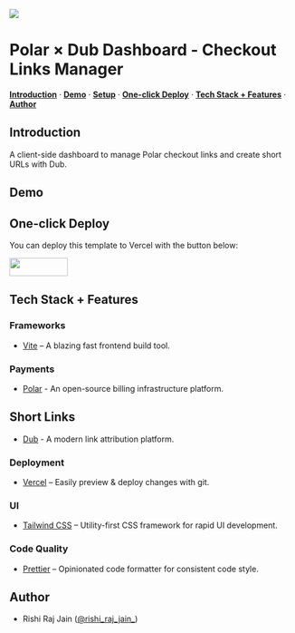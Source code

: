 ![](../logo.svg)

# Polar × Dub Dashboard - Checkout Links Manager

<p>
  <a href="#introduction"><strong>Introduction</strong></a> ·
  <a href="#demo"><strong>Demo</strong></a> ·
  <a href="#setup"><strong>Setup</strong></a> ·
  <a href="#one-click-deploy"><strong>One-click Deploy</strong></a> ·
  <a href="#tech-stack--features"><strong>Tech Stack + Features</strong></a> ·
  <a href="#author"><strong>Author</strong></a>
</p>

## Introduction

A client-side dashboard to manage Polar checkout links and create short URLs with Dub.

## Demo

## One-click Deploy

You can deploy this template to Vercel with the button below:

<div>
    <a href="https://vercel.com/new/clone?repository-url=https://github.com/rishi-raj-jain/demos-polar-dub&env=FRONTEND_URL" target="_blank">
        <img src="https://vercel.com/button" width="103" height="32" />
    </a>
</div>

## Tech Stack + Features

### Frameworks

- [Vite](https://vite.dev/) – A blazing fast frontend build tool.

### Payments

- [Polar](https://polar.sh) - An open-source billing infrastructure platform.

## Short Links

- [Dub](https://dub.sh) - A modern link attribution platform.

### Deployment

- [Vercel](https://vercel.com/) – Easily preview & deploy changes with git.

### UI

- [Tailwind CSS](https://tailwindcss.com/) – Utility-first CSS framework for rapid UI development.

### Code Quality

- [Prettier](https://prettier.io/) – Opinionated code formatter for consistent code style.

## Author

- Rishi Raj Jain ([@rishi_raj_jain_](https://twitter.com/rishi_raj_jain_))

